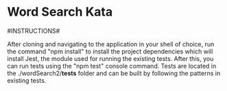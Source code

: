 Word Search Kata
================
#INSTRUCTIONS#

After cloning and navigating to the application in your shell of choice, run the command "npm install" to install the project dependencies which will install Jest, the module used for running the existing tests. After this, you can run tests using the "npm test" console command. Tests are located in the ./wordSearch2/__tests__ folder and can be built by following the patterns in existing tests.
